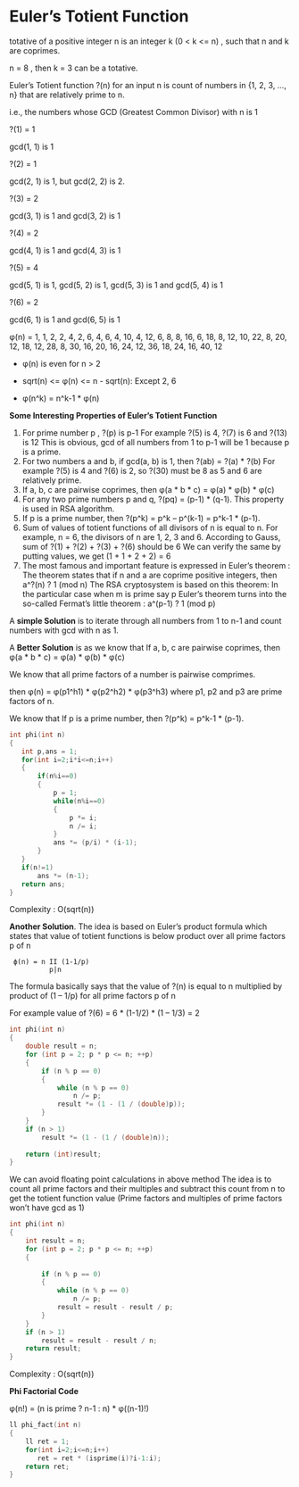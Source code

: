 # Euler’s Totient Function

totative of a positive integer n is an integer k (0 < k <= n) , such that n and k are coprimes.
 
n = 8 , then k = 3 can be a totative.

Euler’s Totient function ?(n) for an input n is count of numbers in {1, 2, 3, …, n} that are relatively prime to n.
 
i.e., the numbers whose GCD (Greatest Common Divisor) with n is 1
 
?(1) = 1  
 
gcd(1, 1) is 1
 
?(2) = 1
 
gcd(2, 1) is 1, but gcd(2, 2) is 2.
 
?(3) = 2
 
gcd(3, 1) is 1 and gcd(3, 2) is 1
 
?(4) = 2
 
gcd(4, 1) is 1 and gcd(4, 3) is 1
 
?(5) = 4
 
gcd(5, 1) is 1, gcd(5, 2) is 1, gcd(5, 3) is 1 and gcd(5, 4) is 1
 
?(6) = 2
 
gcd(6, 1) is 1 and gcd(6, 5) is 1
 
 φ(n) = 1, 1, 2, 2, 4, 2, 6, 4, 6, 4, 10, 4, 12, 6, 8,
8, 16, 6, 18, 8, 12, 10, 22, 8, 20, 12, 18, 12, 28,
8, 30, 16, 20, 16, 24, 12, 36, 18, 24, 16, 40, 12

- φ(n) is even for n > 2

- sqrt(n) <= φ(n) <= n - sqrt(n): Except 2, 6

- φ(n^k) = n^k-1 * φ(n)
 
 **Some Interesting Properties of Euler’s Totient Function**

1) For prime number p , ?(p) is p-1
For example ?(5) is 4, ?(7) is 6 and ?(13) is 12
This is obvious, gcd of all numbers from 1 to p-1 will be 1 because p is a prime.
2) For two numbers a and b, if gcd(a, b) is 1, then ?(ab) = ?(a) * ?(b)
For example ?(5) is 4 and ?(6) is 2, so ?(30) must be 8 as 5 and 6 are relatively prime.
3) If a, b, c are pairwise coprimes, then φ(a * b * c) = φ(a) * φ(b) * φ(c)
4) For any two prime numbers p and q, ?(pq) = (p-1) * (q-1). This property is used in RSA algorithm.
5) If p is a prime number, then ?(p^k) = p^k – p^(k-1) = p^k-1 * (p-1).
6) Sum of values of totient functions of all divisors of n is equal to n.
For example, n = 6, the divisors of n are 1, 2, 3 and 6. According to Gauss, sum of ?(1) + ?(2) + ?(3) + ?(6) should be 6
We can verify the same by putting values, we get (1 + 1 + 2 + 2) = 6
7) The most famous and important feature is expressed in Euler’s theorem :
The theorem states that if n and a are coprime positive integers, then
a^?(n) ? 1 (mod n) 
The RSA cryptosystem is based on this theorem:
In the particular case when m is prime say p
Euler’s theorem turns into the so-called Fermat’s little theorem :
a^(p-1) ? 1 (mod p) 

A **simple Solution** is to iterate through all numbers from 1 to n-1 and count numbers with gcd with n as 1.
 
 A **Better Solution** is as we know that If a, b, c are pairwise coprimes, then φ(a * b * c) = φ(a) * φ(b) * φ(c)
 
We know that all prime factors of a number is pairwise comprimes.

then φ(n) = φ(p1^h1) * φ(p2^h2) * φ(p3^h3) where p1, p2 and p3 are prime factors of n.

We know that If p is a prime number, then ?(p^k) = p^k-1 * (p-1).
 ```cpp
 int phi(int n)
{
    int p,ans = 1;
    for(int i=2;i*i<=n;i++)
    {
        if(n%i==0)
        {
            p = 1;
            while(n%i==0)
            {
                p *= i;
                n /= i;
            }
            ans *= (p/i) * (i-1);
        }
    }
    if(n!=1)
        ans *= (n-1);
    return ans;
}
 ```
 Complexity : O(sqrt(n))

**Another Solution**. The idea is based on Euler’s product formula which states that value of totient functions 
is below product over all prime factors p of n
```
 ϕ(n) = n II (1-1/p)
          p|n
```       
The formula basically says that the value of ?(n) is equal to n multiplied by product of (1 – 1/p) for all prime factors p of n

For example value of ?(6) = 6 * (1-1/2) * (1 – 1/3) = 2
```cpp
int phi(int n) 
{ 
    double result = n;
    for (int p = 2; p * p <= n; ++p) 
    { 
        if (n % p == 0) 
        { 
            while (n % p == 0) 
                n /= p; 
            result *= (1 - (1 / (double)p)); 
        } 
    } 
    if (n > 1) 
        result *= (1 - (1 / (double)n)); 
  
    return (int)result; 
} 
```
We can avoid floating point calculations in above method
The idea is to count all prime factors and their multiples
and subtract this count from n to get the totient function value
(Prime factors and multiples of prime factors won’t have gcd as 1)
```cpp
int phi(int n) 
{ 
    int result = n; 
    for (int p = 2; p * p <= n; ++p) 
    { 
          
        if (n % p == 0)
        { 
            while (n % p == 0) 
                n /= p; 
            result = result - result / p; 
        } 
    } 
    if (n > 1) 
        result = result - result / n; 
    return result; 
}
```
Complexity : O(sqrt(n)) 

**Phi Factorial Code**

φ(n!) = (n is prime ? n-1 : n) * φ((n-1)!)

```cpp
ll phi_fact(int n)
{
    ll ret = 1;
    for(int i=2;i<=n;i++)
       ret = ret * (isprime(i)?i-1:i);
    return ret;
}
```
